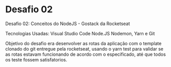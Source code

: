 # Desafio 02
Desafio 02: Conceitos do NodeJS - Gostack da Rocketseat

Tecnologias Usadas:
Visual Studio Code
Node.JS
Nodemon, Yarn e Git

Objetivo do desafio era desenvolver as rotas da aplicação com o template clonado do git entregue pela rocketseat,
usando o yarn test para validar se as rotas estavam funcionando de acordo com o especificado, até que todos os teste
fossem satisfatorios.
